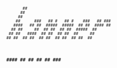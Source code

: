 <p align="center">
  <code>

           ##                                         
          ##                                          
         ##                                           
        ##      ###   ## #   ## #    ###   ## ###     
       ####   ## ##  #####  #####  ## ##  #### ##     
      ## ##     ##  ## ##  ## ##  #####  ##           
     ## ##   ####  ## ##  ## ##  ##     ##            
    ## ##  ## ##  ## ##  ## ##  ## ##  ##             
   ####    ####  ## ##  ## ##   ###   ##              

  </code>
</p>